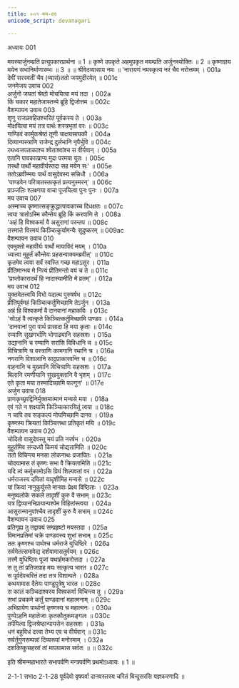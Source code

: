 ```yaml
---
title: ००१ मय-वरः
unicode_script: devanagari

---
```

अध्यायः 001

मयस्यार्जुनम्प्रति प्रत्युपकारप्रार्थना ॥ 1 ॥ कृष्णे उपकृते अहमुपकृत मयम्प्रति अर्जुनस्योक्तिः ॥ 2 ॥ कृष्णाज्ञय मयेन सभानिर्माणारम्भः ॥ 3 ॥
॥ श्रीवेदव्यासाय नमः ॥
\'नारायणं नमस्कृत्य नरं चैव नरोत्तमम् ।	001a  
देवीं सरस्वतीं चैव (व्यासं)ततो जयमुदीरयेत् ॥	001c  
जनमेजय उवाच 	002  
अर्जुनो जयतां श्रेष्ठो मोचयित्वा मयं तदा ।	002a  
किं चकार महातेजास्तन्मे ब्रूहि द्विजोत्तम ॥	002c  
वैशम्पायन उवाच 	003  
शृणु राजन्नवहितश्चरितं पूर्वकस्य ते ।	003a  
मोक्षयित्वा मयं तत्र पार्थः शस्त्रभृतां वरः ॥	003c  
गाण्डिवं कार्मुकश्रेष्ठं तूणी चाक्षयसायकौ ।	004a  
दिव्यान्यस्त्राणि राजेन्द्र दुर्लभानि नृपैर्भुवि ॥	004c  
रथध्वजपताकाश्च श्वेताश्वांश्च स वीर्यवान् ।	005a  
एतानि पावकात्प्राप्य मुदा परमया युतः ।	005c  
तस्थौ पार्थो महावीर्यस्तदा सह मयेन सः\' ॥	005e  
ततोऽब्रवीन्मयः पार्थं वासुदेवस्य सन्निधौ ।	006a  
\'पाण्डवेन परित्रातस्तत्कृतं प्रत्यनुस्मरन्\' ॥	006c  
प्राञ्जलिः श्लक्ष्णया वाचा पूजयित्वा पुनः पुनः ।	007a  
मय उवाच 	007  
अस्माच्च कृष्णात्सङ्क्रुद्धात्पावकाच्च दिधक्षतः ॥	007c  
त्वया त्रातोऽस्मि कौन्तेय ब्रूहि किं करवाणि ते ।	008a  
\'अहं हि विश्वकर्मा वै असुराणां परन्तप ॥	008c  
तस्मात्ते विस्मयं किञ्चित्कुर्यामन्यैः सुदुष्करम् ॥	009ac  
वैशम्पायन उवाच 	010  
एवमुक्तो महावीर्यः पार्थो मायाविदं मयम् ।	010a  
ध्यात्वा मुहूर्तं कौन्तेयः प्रहसन्वाक्यमब्रवीत्\' ॥	010c  
कृतमेव त्वया सर्वं स्वस्ति गच्छ महाऽसुर ।	011a  
प्रीतिमान्भव मे नित्यं प्रीतिमन्तो वयं च ते ॥	011c  
\'प्राप्तोकारादर्थं हि नादास्यामीति मे व्रतम्\' ।	012a  
मय उवाच 	012  
युक्तमेतत्त्वयि विभो यदात्थ पुरुषर्षभ ॥	012c  
प्रीतिपूर्वमहं किञ्चित्कर्तुमिच्छामि तेऽर्जुन ।	013a  
अहं हि विश्वकर्मा वै दानवानां महाकविः ॥	013c  
\'सोऽहं वै त्वत्कृते किञ्चित्कर्तुमिच्छामि पाण्डव ।	014a  
\'दानवानां पुरा पार्थ प्रासादा हि मया कृताः ॥	014c  
रम्याणि सुखगर्भाणि भोगाढ्यानि सहस्रशः ।	015a  
उद्यानानि च रम्याणि सरांसि विविधानि च ॥	015c  
विचित्राणि च वस्त्राणि कामगानि रथानि च ।	016a  
नगराणि विशालानि साट्टप्राकारवन्ति च ॥	016c  
वाहनानि च मुख्यानि विचित्राणि सहस्रशः ।	017a  
बिलानि रमणीयानि सुखयुक्तानि वै भृशम् ।	017c  
एते कृता मया तस्मादिच्छामि फल्गुन\' ॥	017e  
अर्जुन उवाच 	018  
प्राणकृच्छ्राद्विनिर्मुक्तमात्मानं मन्यसे मया ।	018a  
एवं गते न शक्ष्यामि किञ्चित्कारयितुं त्वया ॥	018c  
न चापि तव सङ्कल्पं मोघमिच्छामि दानव ।	019a  
कृष्णस्य क्रियतां किञ्चित्तथा प्रतिकृतं मयि ॥	019c  
वैशम्पायन उवाच 	020  
चोदितो वासुदेवस्तु मयं प्रति नरर्षभ ।	020a  
मुहूर्तमिव सन्दध्यौ किमयं चोद्यतामिति ॥	020c  
ततो विचिन्त्य मनसा लोकनाथः प्रजापितः ।	021a  
चोदयामास तं कृष्णः सभा वै क्रियतामिति ॥	021c  
यदि त्वं कर्तुकामोऽसि प्रियं शिल्पवतां वर ।	022a  
धर्मराजस्य दयितां यादृशीमिह मन्यसे ॥	022c  
यां क्रियां नानुकुर्युस्ते मानवाः प्रेक्ष्य विष्ठिताः ।	023a  
मनुष्यलोके सकले तादृशीं कुरु वै सभाम् ॥	023c  
यत्र द्विव्यानभिप्रायान्पश्येम विहितांस्त्वया ।	024a  
आसुरान्मानुपांश्चैव तादृशीं कुरु वै सभाम् ॥	024c  
वैशम्पायन उवाच 	025  
प्रतिगृह्य तु तद्वाक्यं सम्प्रहृष्टो मयस्तदा ।	025a  
विमानप्रतिमां चक्रे पाण्डवस्य शुभां सभाम् ॥	025c  
ततः कृष्णश्च पार्थश्च धर्मराजे युधिष्ठिरे ।	026a  
सर्वमेतत्समावेद्य दर्शयामासतुर्मयम् ॥	026c  
तस्मै युधिष्ठिरः पूजां यथार्हमकरोत्तदा ।	027a  
स तु तां प्रतिजग्राह मयः सत्कृत्य भारत ॥	027c  
स पूर्वदेवचरितं तदा तत्र विशाम्पते ।	028a  
कथयामास दैतेयः पाण्डुपुत्रेषु भारत ॥	028c  
स कालं कञ्चिदाश्वस्य विश्वकर्मा विचिन्त्य तु ।	029a  
सभां प्रचकमे कर्तुं पाण्डवानां महात्मनाम् ॥	029c  
अभिप्रायेण पार्थानां कृष्णस्य च महात्मनः ।	030a  
पुण्येऽहनि महातेजाः कृतकौतुकमङ्गलः ॥	030c  
तर्पयित्वा द्विजश्रेष्ठान्पायसेन सहस्रशः ।	031a  
धनं बहुविधं दत्त्वा तेभ्य एव च वीर्यवान् ॥	031c  
सर्वर्तुगुणसम्पन्नां दिव्यरूपां मनोरमाम् ।	032a  
दशकिष्कुसहस्रां तां मापयामास सर्वतः ॥ ॥	032c  

इति श्रीमन्महाभारते सभापर्वणि मन्त्रपर्वणि प्रथमोऽध्यायः ॥ 1 ॥

2-1-1 सभाo 2-1-28 पूर्वदेवो वृषपर्वा दानवस्तस्य चरितं बिन्दुसरसि यज्ञकरणादि ॥